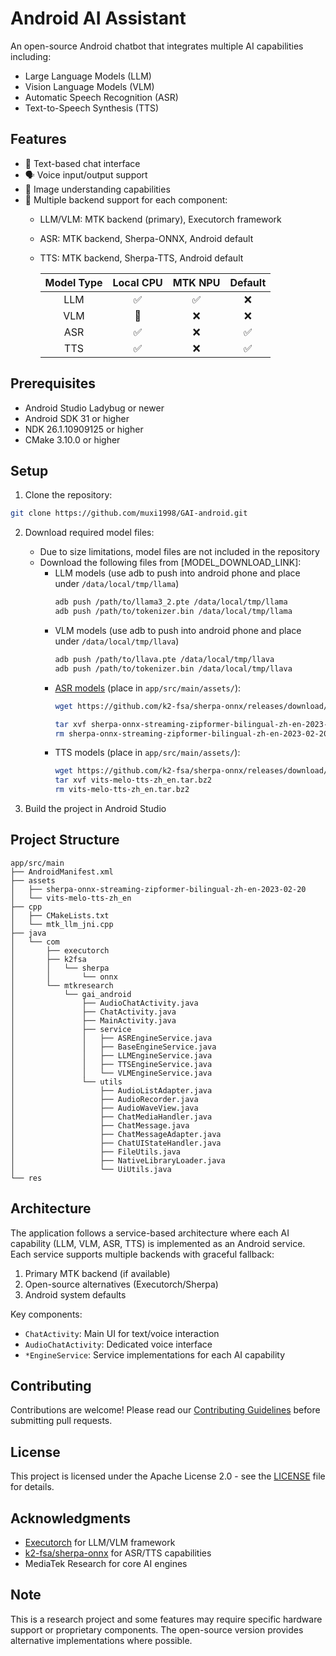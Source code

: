 # Android AI Assistant

An open-source Android chatbot that integrates multiple AI capabilities including:
- Large Language Models (LLM)
- Vision Language Models (VLM) 
- Automatic Speech Recognition (ASR)
- Text-to-Speech Synthesis (TTS)

## Features

- 💬 Text-based chat interface
- 🗣️ Voice input/output support
- 📸 Image understanding capabilities
- 🔄 Multiple backend support for each component:
  - LLM/VLM: MTK backend (primary), Executorch framework
  - ASR: MTK backend, Sherpa-ONNX, Android default
  - TTS: MTK backend, Sherpa-TTS, Android default

    | Model Type | Local CPU | MTK NPU | Default |
    |:---------:|:---------:|:-------:|:--------:|
    | LLM       |     ✅     |    ✅    |    ❌    |
    | VLM       |     🚧     |    ❌    |    ❌    |
    | ASR       |     ✅     |    ❌    |    ✅    |
    | TTS       |     ✅     |    ❌    |    ✅    |


## Prerequisites

- Android Studio Ladybug or newer
- Android SDK 31 or higher
- NDK 26.1.10909125 or higher
- CMake 3.10.0 or higher

## Setup

1. Clone the repository:

```bash
git clone https://github.com/muxi1998/GAI-android.git
```

2. Download required model files:
   - Due to size limitations, model files are not included in the repository
   - Download the following files from [MODEL_DOWNLOAD_LINK]:
     - LLM models (use adb to push into android phone and place under `/data/local/tmp/llama`)
        ```bash
       adb push /path/to/llama3_2.pte /data/local/tmp/llama
       adb push /path/to/tokenizer.bin /data/local/tmp/llama
       ```
     - VLM models (use adb to push into android phone and place under `/data/local/tmp/llava`)
        ```bash
        adb push /path/to/llava.pte /data/local/tmp/llava
        adb push /path/to/tokenizer.bin /data/local/tmp/llava
        ```
     - [ASR models](https://huggingface.co/csukuangfj/sherpa-onnx-whisper-tiny/tree/main/test_wavs) (place in `app/src/main/assets/`):
       ```bash
       wget https://github.com/k2-fsa/sherpa-onnx/releases/download/asr-models/sherpa-onnx-streaming-zipformer-bilingual-zh-en-2023-02-20.tar.bz2
       
       tar xvf sherpa-onnx-streaming-zipformer-bilingual-zh-en-2023-02-20.tar.bz2
       rm sherpa-onnx-streaming-zipformer-bilingual-zh-en-2023-02-20.tar.bz2
       ```
     - TTS models (place in `app/src/main/assets/`):
        ```bash
        wget https://github.com/k2-fsa/sherpa-onnx/releases/download/tts-models/vits-melo-tts-zh_en.tar.bz2
        tar xvf vits-melo-tts-zh_en.tar.bz2
        rm vits-melo-tts-zh_en.tar.bz2
        ```

3. Build the project in Android Studio

## Project Structure

```
app/src/main
├── AndroidManifest.xml
├── assets
│   ├── sherpa-onnx-streaming-zipformer-bilingual-zh-en-2023-02-20
│   └── vits-melo-tts-zh_en
├── cpp
│   ├── CMakeLists.txt
│   └── mtk_llm_jni.cpp
├── java
│   └── com
│       ├── executorch
│       ├── k2fsa
│       │   └── sherpa
│       │       └── onnx
│       └── mtkresearch
│           └── gai_android
│               ├── AudioChatActivity.java
│               ├── ChatActivity.java
│               ├── MainActivity.java
│               ├── service
│               │   ├── ASREngineService.java
│               │   ├── BaseEngineService.java
│               │   ├── LLMEngineService.java
│               │   ├── TTSEngineService.java
│               │   └── VLMEngineService.java
│               └── utils
│                   ├── AudioListAdapter.java
│                   ├── AudioRecorder.java
│                   ├── AudioWaveView.java
│                   ├── ChatMediaHandler.java
│                   ├── ChatMessage.java
│                   ├── ChatMessageAdapter.java
│                   ├── ChatUIStateHandler.java
│                   ├── FileUtils.java
│                   ├── NativeLibraryLoader.java
│                   └── UiUtils.java
└── res
```

## Architecture

The application follows a service-based architecture where each AI capability (LLM, VLM, ASR, TTS) is implemented as an Android service. Each service supports multiple backends with graceful fallback:

1. Primary MTK backend (if available)
2. Open-source alternatives (Executorch/Sherpa)
3. Android system defaults

Key components:
- `ChatActivity`: Main UI for text/voice interaction
- `AudioChatActivity`: Dedicated voice interface
- `*EngineService`: Service implementations for each AI capability

## Contributing

Contributions are welcome! Please read our [Contributing Guidelines](CONTRIBUTING.md) before submitting pull requests.

## License

This project is licensed under the Apache License 2.0 - see the [LICENSE](LICENSE) file for details.

## Acknowledgments

- [Executorch](https://github.com/pytorch/executorch) for LLM/VLM framework
- [k2-fsa/sherpa-onnx](https://github.com/k2-fsa/sherpa-onnx) for ASR/TTS capabilities
- MediaTek Research for core AI engines

## Note

This is a research project and some features may require specific hardware support or proprietary components. The open-source version provides alternative implementations where possible.